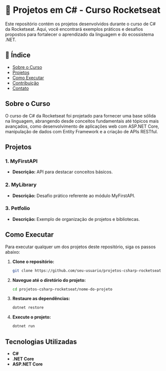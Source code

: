 # 🚀 Projetos em C# - Curso Rocketseat

Este repositório contém os projetos desenvolvidos durante o curso de C# da Rocketseat. Aqui, você encontrará exemplos práticos e desafios propostos para fortalecer o aprendizado da linguagem e do ecossistema .NET.

## 📝 Índice

- [Sobre o Curso](#sobre-o-curso)
- [Projetos](#projetos)
- [Como Executar](#como-executar)
- [Contribuição](#contribuição)
- [Contato](#contato)

## Sobre o Curso

O curso de C# da Rocketseat foi projetado para fornecer uma base sólida na linguagem, abrangendo desde conceitos fundamentais até tópicos mais avançados, como desenvolvimento de aplicações web com ASP.NET Core, manipulação de dados com Entity Framework e a criação de APIs RESTful.

## Projetos

### 1. MyFirstAPI
- **Descrição:** API para destacar conceitos básicos.

### 2. MyLibrary
- **Descrição:** Desafio prático referente ao módulo MyFirstAPI.

### 3. Petfolio
- **Descrição:** Exemplo de organização de projetos e bibliotecas.

## Como Executar

Para executar qualquer um dos projetos deste repositório, siga os passos abaixo:

1. **Clone o repositório:**

    ```bash
    git clone https://github.com/seu-usuario/projetos-csharp-rocketseat.git
    ```

2. **Navegue até o diretório do projeto:**

    ```bash
    cd projetos-csharp-rocketseat/nome-do-projeto
    ```

3. **Restaure as dependências:**

    ```bash
    dotnet restore
    ```

4. **Execute o projeto:**

    ```bash
    dotnet run
    ```

## Tecnologias Utilizadas

- **C#**
- **.NET Core**
- **ASP.NET Core**
